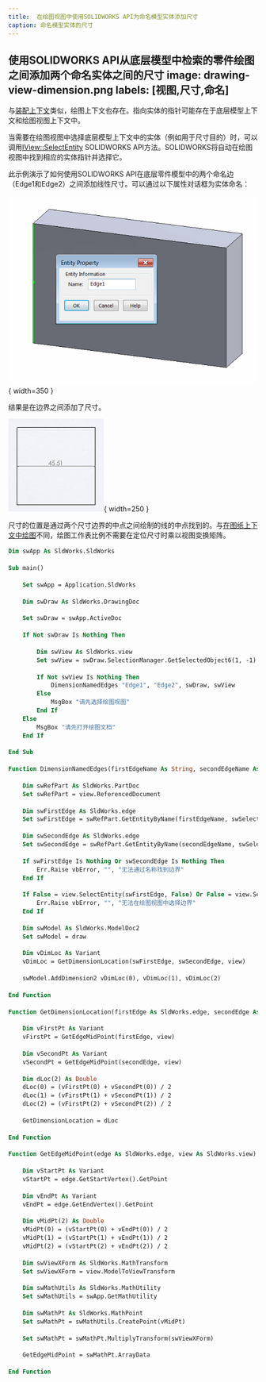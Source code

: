 ```yaml
---
title:  在绘图视图中使用SOLIDWORKS API为命名模型实体添加尺寸
caption: 命名模型实体的尺寸
---
```

 使用SOLIDWORKS API从底层模型中检索的零件绘图之间添加两个命名实体之间的尺寸
image: drawing-view-dimension.png
labels: [视图,尺寸,命名]
---
与[装配上下文](/docs/codestack/solidworks-api/document/assembly/context/)类似，绘图上下文也存在。指向实体的指针可能存在于底层模型上下文和绘图视图上下文中。

当需要在绘图视图中选择底层模型上下文中的实体（例如用于尺寸目的）时，可以调用[IView::SelectEntity](https://help.solidworks.com/2018/english/api/sldworksapi/solidworks.interop.sldworks~solidworks.interop.sldworks.iview~selectentity.html) SOLIDWORKS API方法。SOLIDWORKS将自动在绘图视图中找到相应的实体指针并选择它。

此示例演示了如何使用SOLIDWORKS API在底层零件模型中的两个命名边（Edge1和Edge2）之间添加线性尺寸。可以通过以下属性对话框为实体命名：

![边界属性名称](entity-property-name.png){ width=350 }

结果是在边界之间添加了尺寸。

![两个命名边之间的尺寸](drawing-view-dimension.png){ width=250 }

尺寸的位置是通过两个尺寸边界的中点之间绘制的线的中点找到的。与[在图纸上下文中绘图](/docs/codestack/solidworks-api/document/drawing/sheet-context-sketch/)不同，绘图工作表比例不需要在定位尺寸时乘以视图变换矩阵。

~~~ vb
Dim swApp As SldWorks.SldWorks

Sub main()

    Set swApp = Application.SldWorks
    
    Dim swDraw As SldWorks.DrawingDoc
    
    Set swDraw = swApp.ActiveDoc
    
    If Not swDraw Is Nothing Then
        
        Dim swView As SldWorks.view
        Set swView = swDraw.SelectionManager.GetSelectedObject6(1, -1)
        
        If Not swView Is Nothing Then
            DimensionNamedEdges "Edge1", "Edge2", swDraw, swView
        Else
            MsgBox "请先选择绘图视图"
        End If
    Else
        MsgBox "请先打开绘图文档"
    End If
    
End Sub

Function DimensionNamedEdges(firstEdgeName As String, secondEdgeName As String, draw As SldWorks.DrawingDoc, view As SldWorks.view)
    
    Dim swRefPart As SldWorks.PartDoc
    Set swRefPart = view.ReferencedDocument
    
    Dim swFirstEdge As SldWorks.edge
    Set swFirstEdge = swRefPart.GetEntityByName(firstEdgeName, swSelectType_e.swSelEDGES)
    
    Dim swSecondEdge As SldWorks.edge
    Set swSecondEdge = swRefPart.GetEntityByName(secondEdgeName, swSelectType_e.swSelEDGES)
    
    If swFirstEdge Is Nothing Or swSecondEdge Is Nothing Then
        Err.Raise vbError, "", "无法通过名称找到边界"
    End If
    
    If False = view.SelectEntity(swFirstEdge, False) Or False = view.SelectEntity(swSecondEdge, True) Then
        Err.Raise vbError, "", "无法在绘图视图中选择边界"
    End If
    
    Dim swModel As SldWorks.ModelDoc2
    Set swModel = draw
    
    Dim vDimLoc As Variant
    vDimLoc = GetDimensionLocation(swFirstEdge, swSecondEdge, view)
    
    swModel.AddDimension2 vDimLoc(0), vDimLoc(1), vDimLoc(2)
    
End Function

Function GetDimensionLocation(firstEdge As SldWorks.edge, secondEdge As SldWorks.edge, view As SldWorks.view) As Variant
    
    Dim vFirstPt As Variant
    vFirstPt = GetEdgeMidPoint(firstEdge, view)
    
    Dim vSecondPt As Variant
    vSecondPt = GetEdgeMidPoint(secondEdge, view)
    
    Dim dLoc(2) As Double
    dLoc(0) = (vFirstPt(0) + vSecondPt(0)) / 2
    dLoc(1) = (vFirstPt(1) + vSecondPt(1)) / 2
    dLoc(2) = (vFirstPt(2) + vSecondPt(2)) / 2
    
    GetDimensionLocation = dLoc
    
End Function

Function GetEdgeMidPoint(edge As SldWorks.edge, view As SldWorks.view) As Variant
    
    Dim vStartPt As Variant
    vStartPt = edge.GetStartVertex().GetPoint
    
    Dim vEndPt As Variant
    vEndPt = edge.GetEndVertex().GetPoint
    
    Dim vMidPt(2) As Double
    vMidPt(0) = (vStartPt(0) + vEndPt(0)) / 2
    vMidPt(1) = (vStartPt(1) + vEndPt(1)) / 2
    vMidPt(2) = (vStartPt(2) + vEndPt(2)) / 2
    
    Dim swViewXForm As SldWorks.MathTransform
    Set swViewXForm = view.ModelToViewTransform
    
    Dim swMathUtils As SldWorks.MathUtility
    Set swMathUtils = swApp.GetMathUtility
    
    Dim swMathPt As SldWorks.MathPoint
    Set swMathPt = swMathUtils.CreatePoint(vMidPt)
    
    Set swMathPt = swMathPt.MultiplyTransform(swViewXForm)
    
    GetEdgeMidPoint = swMathPt.ArrayData
    
End Function
~~~